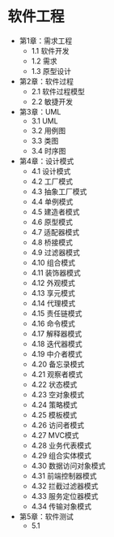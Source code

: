 # 软件工程

- 第1章：需求工程
    - 1.1 软件开发
    - 1.2 需求
    - 1.3 原型设计
- 第2章：软件过程
    - 2.1 软件过程模型
    - 2.2 敏捷开发
- 第3章：UML
    - 3.1 UML
    - 3.2 用例图
    - 3.3 类图
    - 3.4 时序图
- 第4章：设计模式
    - 4.1 设计模式
    - 4.2 工厂模式
    - 4.3 抽象工厂模式
    - 4.4 单例模式
    - 4.5 建造者模式
    - 4.6 原型模式
    - 4.7 适配器模式
    - 4.8 桥接模式
    - 4.9 过滤器模式
    - 4.10 组合模式
    - 4.11 装饰器模式
    - 4.12 外观模式
    - 4.13 享元模式
    - 4.14 代理模式
    - 4.15 责任链模式
    - 4.16 命令模式
    - 4.17 解释器模式
    - 4.18 迭代器模式
    - 4.19 中介者模式
    - 4.20 备忘录模式
    - 4.21 观察者模式
    - 4.22 状态模式
    - 4.23 空对象模式
    - 4.24 策略模式
    - 4.25 模板模式
    - 4.26 访问者模式
    - 4.27 MVC模式
    - 4.28 业务代表模式
    - 4.29 组合实体模式
    - 4.30 数据访问对象模式
    - 4.31 前端控制器模式
    - 4.32 拦截过滤器模式
    - 4.33 服务定位器模式
    - 4.34 传输对象模式
- 第5章：软件测试
    - 5.1  